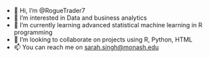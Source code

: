 - 👋 Hi, I’m @RogueTrader7
- 👀 I’m interested in Data and business analytics
- 🌱 I’m currently learning advanced statistical machine learning in R programming
- 💞️ I’m looking to collaborate on projects using R, Python, HTML
- 📫 You can reach me on sarah.singh@monash.edu

<!---
RogueTrader7/RogueTrader7 is a ✨ special ✨ repository because its `README.md` (this file) appears on your GitHub profile.
You can click the Preview link to take a look at your changes.
--->
